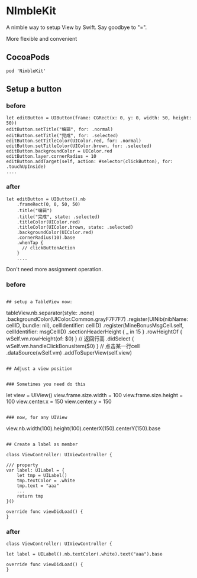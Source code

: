 # NImbleKit
A nimble way to setup View by Swift.  Say goodbye to "=".

More flexible and convenient

## CocoaPods

`pod 'NimbleKit'`

## Setup a button
### before

```
let editButton = UIButton(frame: CGRect(x: 0, y: 0, width: 50, height: 50))
editButton.setTitle("编辑", for: .normal)
editButton.setTitle("完成", for: .selected)
editButton.setTitleColor(UIColor.red, for: .normal)
editButton.setTitleColor(UIColor.brown, for: .selected)
editButton.backgroundColor = UIColor.red
editButton.layer.cornerRadius = 10
editButton.addTarget(self, action: #selector(clickButton), for: .touchUpInside)
....
```

### after

```
let editButton = UIButton().nb
	.frameRect(0, 0, 50, 50)
	.title("编辑")
	.title("完成", state: .selected)
	.titleColor(UIColor.red)
	.titleColor(UIColor.brown, state: .selected)
	.backgroundColor(UIColor.red)
	.cornerRadius(10).base
	.whenTap { 
	  // clickButtonAction
	}
	....
```

Don't need more assignment operation.

### before

```

## setup a TableView now:
```
tableView.nb.separator(style: .none)
    .backgroundColor(UIColor.Common.grayF7F7F7)
    .register(UINib(nibName: cellID, bundle: nil), cellIdentifier: cellID)
    .register(MineBonusMsgCell.self, cellIdentifier: msgCellID)
    .sectionHeaderHeight { _ in 15 }
    .rowHeightOf { wSelf.vm.rowHeight(of: $0) } // 返回行高
    .didSelect { wSelf.vm.handleClickBonusItem($0) } // 点击某一行cell
    .dataSource(wSelf.vm)
    .addToSuperView(self.view)
```

## Adjust a view position


### Sometimes you need do this

```
let view = UIView()
view.frame.size.width = 100
view.frame.size.height = 100
view.center.x = 150
view.center.y = 150
```

### now, for any UIView

```
view.nb.width(100).height(100).centerX(150).centerY(150).base
```

## Create a label as member

class ViewController: UIViewController {

/// property
var label: UILabel = {
    let tmp = UILabel()
    tmp.textColor = .white
    tmp.text = "aaa"
    ...
    return tmp
}()

override func viewDidLoad() {
}
```

### after
```
class ViewController: UIViewController {

let label = UILabel().nb.textColor(.white).text("aaa").base

override func viewDidLoad() {
}
```
